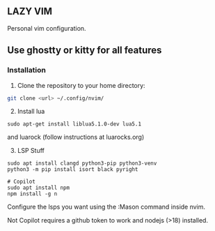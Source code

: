 ## LAZY VIM 

Personal vim configuration. 

## Use ghostty or kitty for all features

### Installation

1. Clone the repository to your home directory:

```bash
git clone <url> ~/.config/nvim/
```


2. Install lua 
```
sudo apt-get install liblua5.1.0-dev lua5.1 
```
and luarock (follow instructions at luarocks.org) 

3. LSP Stuff
```
sudo apt install clangd python3-pip python3-venv
python3 -m pip install isort black pyright

# Copilot
sudo apt install npm 
npm install -g n

```

Configure the lsps you want using the :Mason command inside nvim.

Not Copilot requires a github token to work and nodejs (>18) installed.
